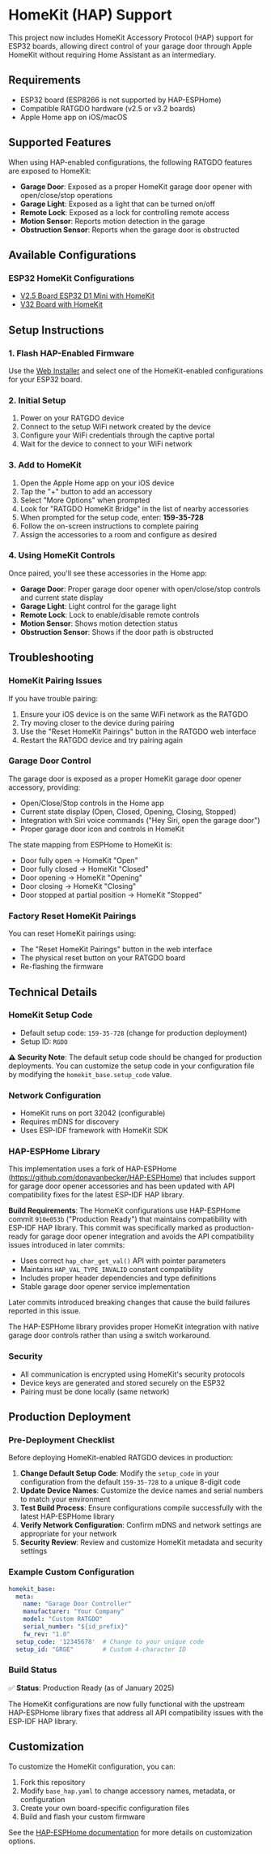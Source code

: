 # HomeKit (HAP) Support

This project now includes HomeKit Accessory Protocol (HAP) support for ESP32 boards, allowing direct control of your garage door through Apple HomeKit without requiring Home Assistant as an intermediary.

## Requirements

- ESP32 board (ESP8266 is not supported by HAP-ESPHome)
- Compatible RATGDO hardware (v2.5 or v3.2 boards)
- Apple Home app on iOS/macOS

## Supported Features

When using HAP-enabled configurations, the following RATGDO features are exposed to HomeKit:

- **Garage Door**: Exposed as a proper HomeKit garage door opener with open/close/stop operations
- **Garage Light**: Exposed as a light that can be turned on/off
- **Remote Lock**: Exposed as a lock for controlling remote access
- **Motion Sensor**: Reports motion detection in the garage
- **Obstruction Sensor**: Reports when the garage door is obstructed

## Available Configurations

### ESP32 HomeKit Configurations

- [V2.5 Board ESP32 D1 Mini with HomeKit](https://github.com/ratgdo/esphome-ratgdo/blob/main/static/v25board_esp32_d1_mini_hap.yaml)
- [V32 Board with HomeKit](https://github.com/ratgdo/esphome-ratgdo/blob/main/static/v32board_hap.yaml)

## Setup Instructions

### 1. Flash HAP-Enabled Firmware

Use the [Web Installer](https://ratgdo.github.io/esphome-ratgdo/) and select one of the HomeKit-enabled configurations for your ESP32 board.

### 2. Initial Setup

1. Power on your RATGDO device
2. Connect to the setup WiFi network created by the device
3. Configure your WiFi credentials through the captive portal
4. Wait for the device to connect to your WiFi network

### 3. Add to HomeKit

1. Open the Apple Home app on your iOS device
2. Tap the "+" button to add an accessory
3. Select "More Options" when prompted
4. Look for "RATGDO HomeKit Bridge" in the list of nearby accessories
5. When prompted for the setup code, enter: **159-35-728**
6. Follow the on-screen instructions to complete pairing
7. Assign the accessories to a room and configure as desired

### 4. Using HomeKit Controls

Once paired, you'll see these accessories in the Home app:

- **Garage Door**: Proper garage door opener with open/close/stop controls and current state display
- **Garage Light**: Light control for the garage light
- **Remote Lock**: Lock to enable/disable remote controls
- **Motion Sensor**: Shows motion detection status
- **Obstruction Sensor**: Shows if the door path is obstructed

## Troubleshooting

### HomeKit Pairing Issues

If you have trouble pairing:

1. Ensure your iOS device is on the same WiFi network as the RATGDO
2. Try moving closer to the device during pairing
3. Use the "Reset HomeKit Pairings" button in the RATGDO web interface
4. Restart the RATGDO device and try pairing again

### Garage Door Control

The garage door is exposed as a proper HomeKit garage door opener accessory, providing:
- Open/Close/Stop controls in the Home app
- Current state display (Open, Closed, Opening, Closing, Stopped)
- Integration with Siri voice commands ("Hey Siri, open the garage door")
- Proper garage door icon and controls in HomeKit

The state mapping from ESPHome to HomeKit is:
- Door fully open → HomeKit "Open"
- Door fully closed → HomeKit "Closed"
- Door opening → HomeKit "Opening"
- Door closing → HomeKit "Closing"
- Door stopped at partial position → HomeKit "Stopped"

### Factory Reset HomeKit Pairings

You can reset HomeKit pairings using:
- The "Reset HomeKit Pairings" button in the web interface
- The physical reset button on your RATGDO board
- Re-flashing the firmware

## Technical Details

### HomeKit Setup Code
- Default setup code: `159-35-728` (change for production deployment)
- Setup ID: `RGDO`

**⚠️ Security Note**: The default setup code should be changed for production deployments. You can customize the setup code in your configuration file by modifying the `homekit_base.setup_code` value.

### Network Configuration
- HomeKit runs on port 32042 (configurable)
- Requires mDNS for discovery
- Uses ESP-IDF framework with HomeKit SDK

### HAP-ESPHome Library

This implementation uses a fork of HAP-ESPHome (https://github.com/donavanbecker/HAP-ESPHome) that includes support for garage door opener accessories and has been updated with API compatibility fixes for the latest ESP-IDF HAP library.

**Build Requirements**: The HomeKit configurations use HAP-ESPHome commit `910e053b` ("Production Ready") that maintains compatibility with ESP-IDF HAP library. This commit was specifically marked as production-ready for garage door opener integration and avoids the API compatibility issues introduced in later commits:
- Uses correct `hap_char_get_val()` API with pointer parameters
- Maintains `HAP_VAL_TYPE_INVALID` constant compatibility
- Includes proper header dependencies and type definitions
- Stable garage door opener service implementation

Later commits introduced breaking changes that cause the build failures reported in this issue.

The HAP-ESPHome library provides proper HomeKit integration with native garage door controls rather than using a switch workaround.

### Security
- All communication is encrypted using HomeKit's security protocols
- Device keys are generated and stored securely on the ESP32
- Pairing must be done locally (same network)

## Production Deployment

### Pre-Deployment Checklist

Before deploying HomeKit-enabled RATGDO devices in production:

1. **Change Default Setup Code**: Modify the `setup_code` in your configuration from the default `159-35-728` to a unique 8-digit code
2. **Update Device Names**: Customize the device names and serial numbers to match your environment
3. **Test Build Process**: Ensure configurations compile successfully with the latest HAP-ESPHome library
4. **Verify Network Configuration**: Confirm mDNS and network settings are appropriate for your network
5. **Security Review**: Review and customize HomeKit metadata and security settings

### Example Custom Configuration

```yaml
homekit_base:
  meta:
    name: "Garage Door Controller"
    manufacturer: "Your Company"
    model: "Custom RATGDO"
    serial_number: "${id_prefix}"
    fw_rev: "1.0"
  setup_code: '12345678'  # Change to your unique code
  setup_id: "GRGE"        # Custom 4-character ID
```

### Build Status

✅ **Status**: Production Ready (as of January 2025)

The HomeKit configurations are now fully functional with the upstream HAP-ESPHome library fixes that address all API compatibility issues with the ESP-IDF HAP library.

## Customization

To customize the HomeKit configuration, you can:

1. Fork this repository
2. Modify `base_hap.yaml` to change accessory names, metadata, or configuration
3. Create your own board-specific configuration files
4. Build and flash your custom firmware

See the [HAP-ESPHome documentation](https://github.com/donavanbecker/HAP-ESPHome) for more details on customization options.
